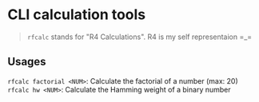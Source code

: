 # CLI calculation tools

> `rfcalc` stands for "R4 Calculations". R4 is my self representaion =_=

## Usages

`rfcalc factorial <NUM>`: Calculate the factorial of a number (max: 20)
`rfcalc hw <NUM>`: Calculate the Hamming weight of a binary number
